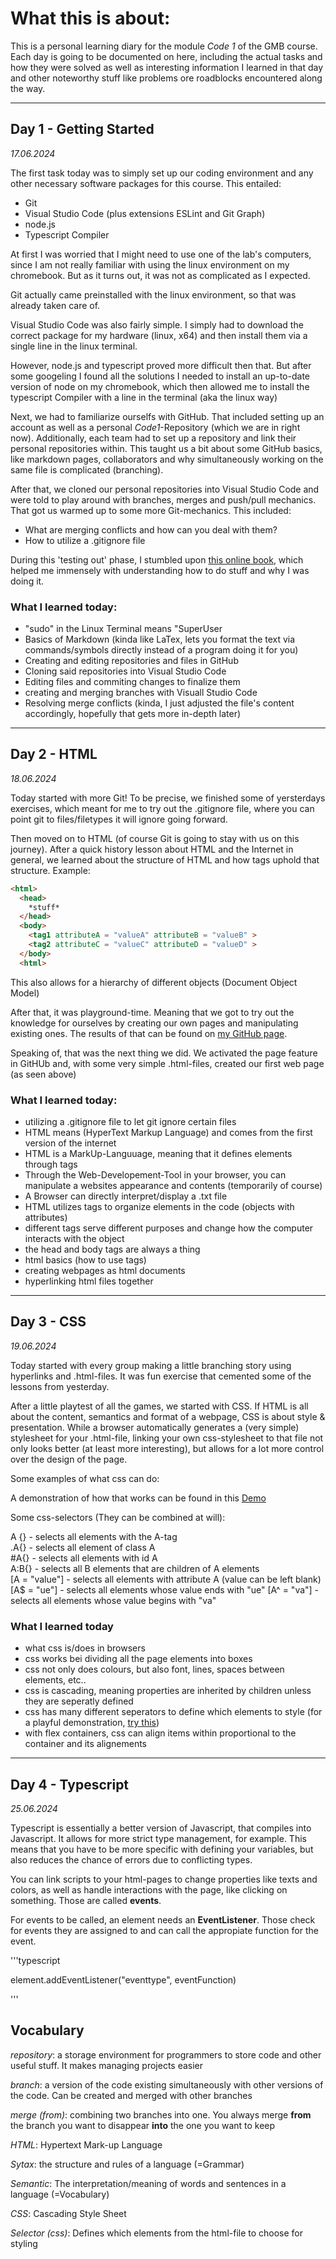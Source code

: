 # What this is about:
This is a personal learning diary for the module *Code 1* of the GMB course. Each day is going to be documented on here, including the actual tasks and how they were solved as well as interesting information I learned in that day and other noteworthy stuff like problems ore roadblocks encountered along the way.

---
## Day 1 - Getting Started
*17.06.2024*

The first task today was to simply set up our coding environment and any other necessary software packages for this course. This entailed:

- Git
- Visual Studio Code (plus extensions ESLint and Git Graph)
- node.js
- Typescript Compiler
  
At first I was worried that I might need to use one of the lab's computers, since I am not really familiar with using the linux environment on my chromebook. But as it turns out, it was not as complicated as I expected. 

Git actually came preinstalled with the linux environment, so that was already taken care of. 


Visual Studio Code was also fairly simple. I simply had to download the correct package for my hardware (linux, x64) and then install them via a single line in the linux terminal.

However, node.js and typescript proved more difficult then that. But after some googeling I found all the solutions I needed to install an up-to-date version of node on my chromebook, which then allowed me to install the typescript Compiler with a line in the terminal (aka the linux way)

Next, we had to familiarize ourselfs with GitHub. That included setting up an account as well as a personal *Code1*-Repository (which we are in right now). Additionally, each team had to set up a repository and link their personal repositories within. This taught us a bit about some GitHub basics, like markdown pages, collaborators and why simultaneously working on the same file is complicated (branching).

After that, we cloned our personal repositories into Visual Studio Code and were told to play around with branches, merges and push/pull mechanics. That got us warmed up to some more Git-mechanics. This included:

- What are merging conflicts and how can you deal with them?
- How to utilize a .gitignore file

During this 'testing out' phase, I stumbled upon [this online book](https://git-scm.com/book/en/v2), which helped me immensely with understanding how to do stuff and why I was doing it.

### What I learned today:

- "sudo" in the Linux Terminal means "SuperUser
- Basics of Markdown (kinda like LaTex, lets you format the text via commands/symbols directly instead of a program doing it for you)
- Creating and editing repositories and files in GitHub
- Cloning said repositories into Visual Studio Code
- Editing files and commiting changes to finalize them
- creating and merging branches with Visuall Studio Code
- Resolving merge conflicts (kinda, I just adjusted the file's content accordingly, hopefully that gets more in-depth later)

---
## Day 2 - HTML
*18.06.2024*

Today started with more Git! To be precise, we finished some of yersterdays exercises, which meant for me to try out the .gitignore file, where you can point git to files/filetypes it will ignore going forward. 

Then moved on to HTML (of course Git is going to stay with us on this journey). After a quick history lesson about HTML and the Internet in general, we learned about the structure of HTML and how tags uphold that structure. Example:

```html
<html>
  <head>
    *stuff*
  </head>
  <body>
    <tag1 attributeA = "valueA" attributeB = "valueB" >
    <tag2 attributeC = "valueC" attributeD = "valueD" >
  </body>
  <html>
```  

This also allows for a hierarchy of different objects (Document Object Model)

After that, it was playground-time. Meaning that we got to try out the knowledge for ourselves by creating our own pages and manipulating existing ones. The results of that can be found on [my GitHub page](index.html).

Speaking of, that was the next thing we did. We activated the page feature in GitHUb and, with some very simple .html-files, created our first web page (as seen above)



### What I learned today:

- utilizing a .gitignore file to let git ignore certain files
- HTML means (HyperText Markup Language) and comes from the first version of the internet
- HTML is a MarkUp-Languuage, meaning that it defines elements through tags
- Through the Web-Developement-Tool in your browser, you can manipulate a websites appearance and contents (temporarily of course)
- A Browser can directly interpret/display a .txt file
- HTML utilizes tags to organize elements in the code (objects with attributes)
- different tags serve different purposes and change how the computer interacts with the object
- the head and body tags are always a thing
- html basics (how to use tags)
- creating webpages as html documents
- hyperlinking html files together

---
## Day 3 - CSS
*19.06.2024*

Today started with every group making a little branching story using hyperlinks and .html-files. It was fun exercise that cemented some of the lessons from yesterday.

After a little playtest of all the games, we started with CSS. If HTML is all about the content, semantics and format of a webpage, CSS is about style & presentation. While a browser automatically generates a (very simple) stylesheet for your .html-file, linking your own css-stylesheet to that file not only looks better (at least more interesting), but allows for a lot more control over the design of the page.

Some examples of what css can do:



A demonstration of how that works can be found in this [Demo](Projects/MicroProjects/CSSPlayground/CSSTesting.html)

Some css-selectors (They can be combined at will):

A {}             - selects all elements with the A-tag <br>
.A{}             - selects all element of class A <br>
#A{}             - selects all elements with id A <br>
A:B{}            - selects all B elements that are children of A elements <br>
[A = "value"]    - selects all elements with attribute A (value can be left blank)
[A$ = "ue"]      - selects all elements whose value ends with "ue"
[A^ = "va"]      - selects all elements whose value begins with "va"


### What I learned today
- what css is/does in browsers
- css works bei dividing all the page elements into boxes
- css not only does colours, but also font, lines, spaces between elements, etc..
- css is cascading, meaning properties are inherited by children unless they are seperatly defined
- css has many different seperators to define which elements to style (for a playful demonstration, [try this](https://flukeout.github.io/))
- with flex containers, css can align items within proportional to the container and its alignements

---
## Day 4 - Typescript
*25.06.2024*

Typescript is essentially a better version of Javascript, that compiles into Javascript. It allows for more strict type management, for example. This means that you have to be more specific with defining your variables, but also reduces the chance of errors due to conflicting types.

You can link scripts to your html-pages to change properties like texts and colors, as well as handle interactions with the page, like clicking on something. Those are called **events**.

For events to be called, an element needs an **EventListener**. Those check for events they are assigned to and can call the appropiate function for the event.

'''typescript

element.addEventListener("eventtype", eventFunction)

'''



## **Vocabulary**

*repository*: a storage environment for programmers to store code and other useful stuff. It makes managing projects easier

*branch*: a version of the code existing simultaneously with other versions of the code. Can be created and merged with other branches 

*merge (from)*: combining two branches into one. You always merge **from** the branch you want to disappear **into** the one you want to keep

*HTML*: Hypertext Mark-up Language

*Sytax*: the structure and rules of a language (=Grammar)

*Semantic*: The interpretation/meaning of words and sentences in a language (=Vocabulary)

*CSS*: Cascading Style Sheet

*Selector (css)*: Defines which elements from the html-file to choose for styling


